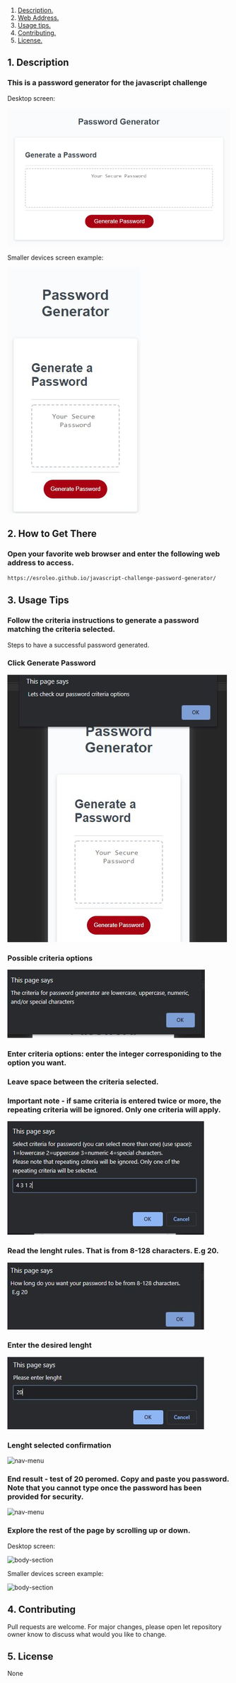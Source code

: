 1. [ Description. ](#desc)
2. [ Web Address. ](#web-address)
3. [ Usage tips. ](#usage)
4. [ Contributing. ](#contributing)
5. [ License. ](#license)


<a name="desc"></a>
## 1. Description


### This is a password generator for the javascript challenge


Desktop screen:

![Top-Page-Area](./assets/images/landing-page.JPG?raw=true "Top-Page-Area")

Smaller devices screen example:

![Top-Page-Area](./assets/images/landing-page-smaller-screen.JPG?raw=true "Top-Page-Area")

<a name="web-address"></a>
## 2. How to Get There

### Open your favorite web browser and enter the following web address to access.

```html
https://esroleo.github.io/javascript-challenge-password-generator/
```
<a name="usage"></a>
## 3. Usage Tips


### Follow the criteria instructions to generate a password matching the criteria selected.

Steps to have a successful password generated.


### Click Generate Password

![nav-menu](./assets/images/click-generate-password.JPG?raw=true "Navigational Menu")

### Possible criteria options

![nav-menu](./assets/images/criteria-options.JPG?raw=true "Navigational Menu")

### Enter criteria options: enter the integer corresponiding to the option you want.
### Leave  space between the criteria selected. 
### Important note - if same criteria is entered twice or more, the repeating criteria will be ignored. Only one criteria will apply.

![nav-menu](./assets/images/enter-criteria.JPG?raw=true "Navigational Menu")

### Read the lenght rules. That is from 8-128 characters. E.g 20.

![nav-menu](./assets/images/enter-lenght.JPG?raw=true "Navigational Menu")

### Enter the desired lenght

![nav-menu](./assets/images/enter-lenght-integer.JPG?raw=true "Navigational Menu")

### Lenght selected confirmation

![nav-menu](./assets/images/enter-lenght-confirmation.JPG?raw=true "Navigational Menu")

### End result - test of 20 peromed. Copy and paste you password. Note that you cannot type once the password has been provided for security.

![nav-menu](./assets/images/cipy-paste-your-password.JPG?raw=true "Navigational Menu")





 


### Explore the rest of the page by scrolling up or down.

Desktop screen:

![body-section](./assets/images/navigate-website.JPG?raw=true "Body Section")

Smaller devices screen example:

![body-section](./assets/images/navigate-website-smaller.JPG?raw=true "Body Section")


<a name="contributing"></a>
## 4. Contributing
Pull requests are welcome. For major changes, please open let repository owner know to discuss what would you like to change.

<a name="license"></a>
## 5. License
None



